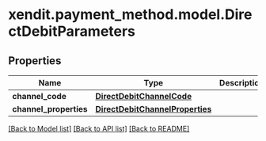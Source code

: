 # xendit.payment_method.model.DirectDebitParameters


## Properties
Name | Type | Description | Notes
------------ | ------------- | ------------- | -------------
**channel_code** | [**DirectDebitChannelCode**](DirectDebitChannelCode.md) |  | 
**channel_properties** | [**DirectDebitChannelProperties**](DirectDebitChannelProperties.md) |  | 

[[Back to Model list]](../README.md#documentation-for-models) [[Back to API list]](../README.md#documentation-for-api-endpoints) [[Back to README]](../README.md)


